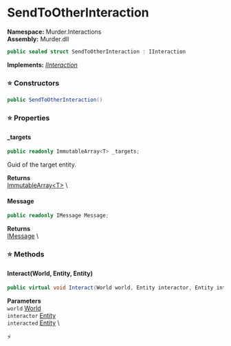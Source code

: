 # SendToOtherInteraction

**Namespace:** Murder.Interactions \
**Assembly:** Murder.dll

```csharp
public sealed struct SendToOtherInteraction : IInteraction
```

**Implements:** _[IInteraction](../..//Bang/Interactions/IInteraction.html)_

### ⭐ Constructors
```csharp
public SendToOtherInteraction()
```

### ⭐ Properties
#### _targets
```csharp
public readonly ImmutableArray<T> _targets;
```

Guid of the target entity.

**Returns** \
[ImmutableArray\<T\>](https://learn.microsoft.com/en-us/dotnet/api/System.Collections.Immutable.ImmutableArray-1?view=net-7.0) \
#### Message
```csharp
public readonly IMessage Message;
```

**Returns** \
[IMessage](../..//Bang/Components/IMessage.html) \
### ⭐ Methods
#### Interact(World, Entity, Entity)
```csharp
public virtual void Interact(World world, Entity interactor, Entity interacted)
```

**Parameters** \
`world` [World](../..//Bang/World.html) \
`interactor` [Entity](../..//Bang/Entities/Entity.html) \
`interacted` [Entity](../..//Bang/Entities/Entity.html) \



⚡